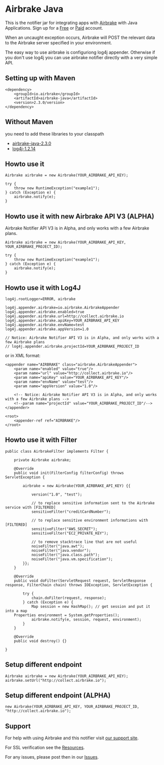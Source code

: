 Airbrake Java
=============

This is the notifier jar for integrating apps with [Airbrake](http://airbrake.io) with Java Applications. Sign up for a [Free](https://airbrake.io/account/new/Free) or [Paid](https://airbrake.io/account/new?source=github) account.

When an uncaught exception occurs, Airbrake will POST the relevant data
to the Airbrake server specified in your environment.

The easy way to use airbrake is configuriong log4j appender. Otherwise if you don't 
use log4j you can use airbrake notifier directly with a very simple API.

Setting up with Maven
---------------------

	<dependency>
		<groupId>io.airbrake</groupId>
		<artifactId>airbrake-java</artifactId>
		<version>2.3.0/version>
	</dependency>


Without Maven
-------------

you need to add these libraries to your classpath
 * [airbrake-java-2.3.0](https://github.com/airbrake/airbrake-java/blob/master/maven2/io/airbrake/airbrake-java/2.3.0/airbrake-java-2.3.0.jar?raw=true)
 * [log4j-1.2.14](https://github.com/airbrake/airbrake-java/blob/master/maven2/log4j/1.2.14/log4j-1.2.14.jar?raw=true)


Howto use it
------------------------------

	Airbrake airbrake = new Airbrake(YOUR_AIRBRAKE_API_KEY);

	try {
		throw new RuntimeException("example1");
	} catch (Exception e) {
		airbrake.notify(e);
	}


Howto use it with new Airbrake API V3 (ALPHA)
---------------------------------------------

Airbrake Notifier API V3 is in Alpha, and only works with a few Airbrake plans.

	Airbrake airbrake = new Airbrake(YOUR_AIRBRAKE_API_KEY, YOUR_AIRBRAKE_PROJECT_ID);

	try {
		throw new RuntimeException("example1");
	} catch (Exception e) {
		airbrake.notify(e);
	}



Howto use it with Log4J
-----------------------

	log4j.rootLogger=ERROR, airbrake

	log4j.appender.airbrake=io.airbrake.AirbrakeAppender
	log4j.appender.airbrake.enabled=true
	log4j.appender.airbrake.url=http://collect.airbrake.io
	log4j.appender.airbrake.apiKey=YOUR_AIRBRAKE_API_KEY
	log4j.appender.airbrake.envName=test
	log4j.appender.airbrake.appVersion=1.0

	// Notice: Airbrake Notifier API V3 is in Alpha, and only works with a few Airbrake plans
	// log4j.appender.airbrake.projectId=YOUR_AIRBRAKE_PROJECT_ID

or in XML format:

	<appender name="AIRBRAKE" class="airbrake.AirbrakeAppender">
		<param name="enabled" value="true"/>
		<param name="url" value="http://collect.airbrake.io"/>
		<param name="apiKey" value="YOUR_AIRBRAKE_API_KEY"/>
		<param name="envName" value="test"/>
		<param name="appVersion" value="1.0"/>

		<!-- Notice: Airbrake Notifier API V3 is in Alpha, and only works with a few Airbrake plans -->
		<!--param name="projectId" value="YOUR_AIRBRAKE_PROJECT_ID"/-->
	</appender>

	<root>
		<appender-ref ref="AIRBRAKE"/>
	</root>


Howto use it with Filter
------------------------

	public class AirbrakeFilter implements Filter {

		private Airbrake airbrake;

		@Override
		public void init(FilterConfig filterConfig) throws ServletException {

			airbrake = new Airbrake(YOUR_AIRBRAKE_API_KEY) {{

				version("1.0", "test");

				// to replace sensitive information sent to the Airbrake service with [FILTERED]
				sensitiveFilter("creditCardNumber");

				// to replace sensitive environment informations with [FILTERED]
				sensitiveFilter("AWS_SECRET");
				sensitiveFilter("EC2_PRIVATE_KEY");

				// to remove stacktrace line that are not useful
				noiseFilter("java.awt");
				noiseFilter("java.vendor");
				noiseFilter("java.class.path");
				noiseFilter("java.vm.specification");
			}};
		}

		@Override
		public void doFilter(ServletRequest request, ServletResponse response, FilterChain chain) throws IOException, ServletException {

			try {
				chain.doFilter(request, response);
			} catch (Exception e) {
				Map session = new HashMap(); // get session and put it into a map
        Properties environment = System.getProperties();
				airbrake.notify(e, session, request, environment);
			}
		}
	
		@Override
		public void destroy() {}

	}


Setup different endpoint
------------------------

	Airbrake airbrake = new Airbrake(YOUR_AIRBRAKE_API_KEY);
	airbrake.setUrl("http://collect.airbrake.io");


Setup different endpoint (ALPHA)
--------------------------------

	new Airbrake(YOUR_AIRBRAKE_API_KEY, YOUR_AIRBRAKE_PROJECT_ID, "http://collect.airbrake.io");



Support
-------

For help with using Airbrake and this notifier visit [our support site](http://help.airbrake.io).

For SSL verification see the [Resources](https://github.com/airbrake/airbrake/blob/master/resources/README.md).

For any issues, please post then in our [Issues](https://github.com/airbrake/airbrake-java/issues).


